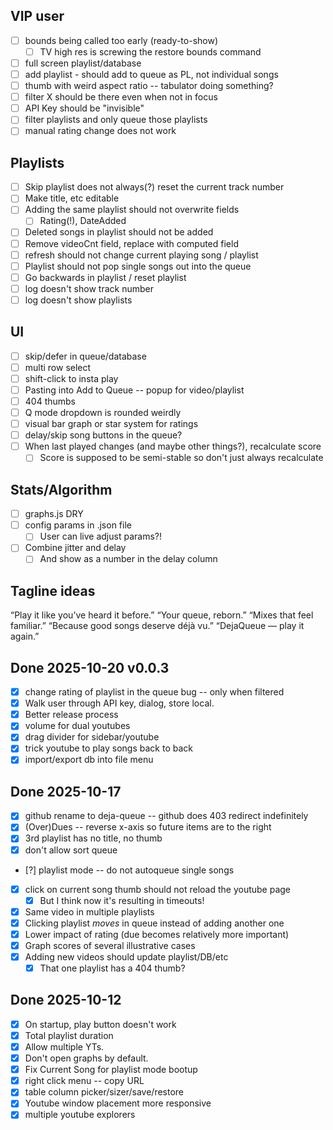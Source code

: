 ## VIP user

- [ ] bounds being called too early (ready-to-show)
  - [ ] TV high res is screwing the restore bounds command
- [ ] full screen playlist/database
- [ ] add playlist - should add to queue as PL, not individual songs
- [ ] thumb with weird aspect ratio -- tabulator doing something?
- [ ] filter X should be there even when not in focus
- [ ] API Key should be "invisible"
- [ ] filter playlists and only queue those playlists
- [ ] manual rating change does not work

## Playlists

- [ ] Skip playlist does not always(?) reset the current track number
- [ ] Make title, etc editable
- [ ] Adding the same playlist should not overwrite fields
  - [ ] Rating(!), DateAdded
- [ ] Deleted songs in playlist should not be added
- [ ] Remove videoCnt field, replace with computed field
- [ ] refresh should not change current playing song / playlist
- [ ] Playlist should not pop single songs out into the queue
- [ ] Go backwards in playlist / reset playlist
- [ ] log doesn't show track number
- [ ] log doesn't show playlists

## UI

- [ ] skip/defer in queue/database
- [ ] multi row select
- [ ] shift-click to insta play
- [ ] Pasting into Add to Queue -- popup for video/playlist
- [ ] 404 thumbs
- [ ] Q mode dropdown is rounded weirdly
- [ ] visual bar graph or star system for ratings
- [ ] delay/skip song buttons in the queue?
- [ ] When last played changes (and maybe other things?), recalculate score
  - [ ] Score is supposed to be semi-stable so don't just always recalculate

## Stats/Algorithm

- [ ] graphs.js DRY
- [ ] config params in .json file
  - [ ] User can live adjust params?!
- [ ] Combine jitter and delay
  - [ ] And show as a number in the delay column

## Tagline ideas

“Play it like you’ve heard it before.”
“Your queue, reborn.”
“Mixes that feel familiar.”
“Because good songs deserve déjà vu.”
“DejaQueue — play it again.”

## Done 2025-10-20 v0.0.3

- [x] change rating of playlist in the queue bug -- only when filtered
- [x] Walk user through API key, dialog, store local.
- [x] Better release process
- [x] volume for dual youtubes
- [x] drag divider for sidebar/youtube
- [x] trick youtube to play songs back to back
- [x] import/export db into file menu

## Done 2025-10-17

- [x] github rename to deja-queue -- github does 403 redirect indefinitely
- [x] (Over)Dues -- reverse x-axis so future items are to the right
- [x] 3rd playlist has no title, no thumb
- [x] don't allow sort queue
- [?] playlist mode -- do not autoqueue single songs
- [x] click on current song thumb should not reload the youtube page
  - [x] But I think now it's resulting in timeouts!
- [x] Same video in multiple playlists
- [x] Clicking playlist _moves_ in queue instead of adding another one
- [x] Lower impact of rating (due becomes relatively more important)
- [x] Graph scores of several illustrative cases
- [x] Adding new videos should update playlist/DB/etc
  - [x] That one playlist has a 404 thumb?

## Done 2025-10-12

- [x] On startup, play button doesn't work
- [x] Total playlist duration
- [x] Allow multiple YTs.
- [x] Don't open graphs by default.
- [x] Fix Current Song for playlist mode bootup
- [x] right click menu -- copy URL
- [x] table column picker/sizer/save/restore
- [x] Youtube window placement more responsive
- [x] multiple youtube explorers
